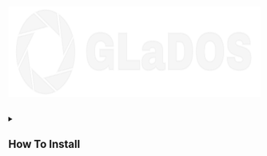# <p align="center"><img src="/resources/logo.svg" height="180"></p>
<details id=0>
<summary><h2><b>How To Install</b></h2></summary>
  
   1. Download [**GLaDOS-Installer.sh**](https://github.com/GamerBlue208/GLaDOS/releases/latest/download/GLaDOS-Installer.sh) (this is the latest release)
  
   2. Open The Terminal And Give It Execute Permitions (chmod +x ./GLaDOS-Installer.sh (make sure you're on the same folder as the file))
  
   3. Execute It (./GLaDOS-Intsaller.sh)
  
   4. Follow The Installer
  
   5. Enjoy (To Execute GLaDOS Run **glados**)
  
</details>
